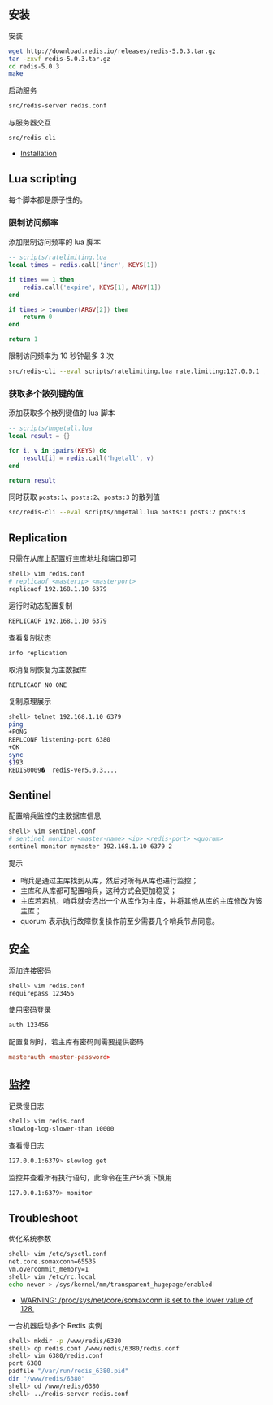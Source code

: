 ## 安装

安装

```sh
wget http://download.redis.io/releases/redis-5.0.3.tar.gz
tar -zxvf redis-5.0.3.tar.gz
cd redis-5.0.3
make
```

启动服务

```sh
src/redis-server redis.conf
```

与服务器交互

```sh
src/redis-cli
```

- [Installation](https://redis.io/download#installation)

## Lua scripting

每个脚本都是原子性的。

### 限制访问频率

添加限制访问频率的 lua 脚本

```lua
-- scripts/ratelimiting.lua
local times = redis.call('incr', KEYS[1])

if times == 1 then
    redis.call('expire', KEYS[1], ARGV[1])
end

if times > tonumber(ARGV[2]) then
    return 0
end

return 1
```

限制访问频率为 10 秒钟最多 3 次

```sh
src/redis-cli --eval scripts/ratelimiting.lua rate.limiting:127.0.0.1 , 10 3
```

### 获取多个散列键的值

添加获取多个散列键值的 lua 脚本

```lua
-- scripts/hmgetall.lua
local result = {}

for i, v in ipairs(KEYS) do
    result[i] = redis.call('hgetall', v)
end

return result
```

同时获取 `posts:1`、`posts:2`、`posts:3` 的散列值

```sh
src/redis-cli --eval scripts/hmgetall.lua posts:1 posts:2 posts:3
```

## Replication

只需在从库上配置好主库地址和端口即可

```sh
shell> vim redis.conf
# replicaof <masterip> <masterport>
replicaof 192.168.1.10 6379
````

运行时动态配置复制

```sh
REPLICAOF 192.168.1.10 6379
```

查看复制状态

```sh
info replication
```

取消复制恢复为主数据库

```sh
REPLICAOF NO ONE
```

复制原理展示

```sh
shell> telnet 192.168.1.10 6379
ping
+PONG
REPLCONF listening-port 6380
+OK
sync
$193
REDIS0009�	redis-ver5.0.3....
```

## Sentinel 

配置哨兵监控的主数据库信息

```sh
shell> vim sentinel.conf
# sentinel monitor <master-name> <ip> <redis-port> <quorum>
sentinel monitor mymaster 192.168.1.10 6379 2
```

提示

- 哨兵是通过主库找到从库，然后对所有从库也进行监控；
- 主库和从库都可配置哨兵，这种方式会更加稳妥；
- 主库若宕机，哨兵就会选出一个从库作为主库，并将其他从库的主库修改为该主库；
- quorum 表示执行故障恢复操作前至少需要几个哨兵节点同意。

## 安全

添加连接密码

```sh
shell> vim redis.conf
requirepass 123456
```

使用密码登录

```sh
auth 123456
```

配置复制时，若主库有密码则需要提供密码

```conf
masterauth <master-password>
```

## 监控

记录慢日志

```sh
shell> vim redis.conf
slowlog-log-slower-than 10000
```

查看慢日志

```sh
127.0.0.1:6379> slowlog get
```

监控并查看所有执行语句，此命令在生产环境下慎用

```sh
127.0.0.1:6379> monitor
```

## Troubleshoot

优化系统参数

```sh
shell> vim /etc/sysctl.conf
net.core.somaxconn=65535
vm.overcommit_memory=1
shell> vim /etc/rc.local
echo never > /sys/kernel/mm/transparent_hugepage/enabled
```

- [WARNING: /proc/sys/net/core/somaxconn is set to the lower value of 128.](https://github.com/docker-library/redis/issues/35)

一台机器启动多个 Redis 实例

```sh
shell> mkdir -p /www/redis/6380
shell> cp redis.conf /www/redis/6380/redis.conf
shell> vim 6380/redis.conf
port 6380
pidfile "/var/run/redis_6380.pid"
dir "/www/redis/6380"
shell> cd /www/redis/6380
shell> ../redis-server redis.conf
```


